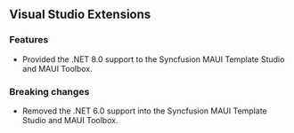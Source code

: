 ## Visual Studio Extensions

### Features

- Provided the .NET 8.0 support to the Syncfusion MAUI Template Studio and MAUI Toolbox.

### Breaking changes

- Removed the .NET 6.0 support into the Syncfusion MAUI Template Studio and MAUI Toolbox.
